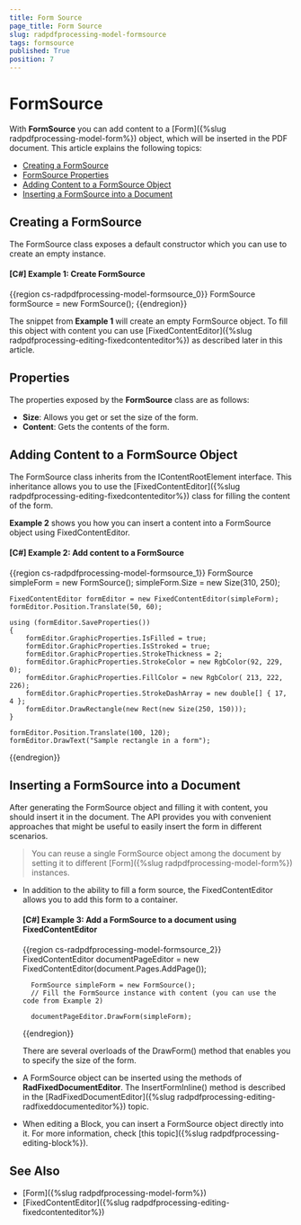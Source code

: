 ```yaml
---
title: Form Source
page_title: Form Source
slug: radpdfprocessing-model-formsource
tags: formsource
published: True
position: 7
---
```


# FormSource



With __FormSource__ you can add content to a [Form]({%slug radpdfprocessing-model-form%}) object, which will be inserted in the PDF document. This article explains the following topics:

* [Creating a FormSource](#creating-a-formsource)
* [FormSource Properties](#properties)
* [Adding Content to a FormSource Object](#adding-content-to-a-formsource-object)
* [Inserting a FormSource into a Document](#inserting-a-formsource-into-a-document)
      

## Creating a FormSource

The FormSource class exposes a default constructor which you can use to create an empty instance.      

#### __[C#] Example 1: Create FormSource__

{{region cs-radpdfprocessing-model-formsource_0}}
	FormSource formSource = new FormSource();
{{endregion}}

The snippet from **Example 1** will create an empty FormSource object. To fill this object with content you can use [FixedContentEditor]({%slug radpdfprocessing-editing-fixedcontenteditor%}) as described later in this article.

## Properties

The properties exposed by the **FormSource** class are as follows:

* **Size**: Allows you get or set the size of the form.
* **Content**: Gets the contents of the form.


## Adding Content to a FormSource Object

The FormSource class inherits from the IContentRootElement interface. This inheritance allows you to use the [FixedContentEditor]({%slug radpdfprocessing-editing-fixedcontenteditor%}) class for filling the content of the form.

**Example 2** shows you how you can insert a content into a FormSource object using FixedContentEditor.

#### __[C#] Example 2: Add content to a FormSource__

{{region cs-radpdfprocessing-model-formsource_1}}
	FormSource simpleForm = new FormSource();
	simpleForm.Size = new Size(310, 250);
	
	FixedContentEditor formEditor = new FixedContentEditor(simpleForm);
	formEditor.Position.Translate(50, 60);
	
	using (formEditor.SaveProperties())
	{
	    formEditor.GraphicProperties.IsFilled = true;
	    formEditor.GraphicProperties.IsStroked = true;
	    formEditor.GraphicProperties.StrokeThickness = 2;
	    formEditor.GraphicProperties.StrokeColor = new RgbColor(92, 229, 0);
	    formEditor.GraphicProperties.FillColor = new RgbColor( 213, 222, 226);
	    formEditor.GraphicProperties.StrokeDashArray = new double[] { 17, 4 };
	    formEditor.DrawRectangle(new Rect(new Size(250, 150)));
	}
	
	formEditor.Position.Translate(100, 120);
	formEditor.DrawText("Sample rectangle in a form");
{{endregion}}


## Inserting a FormSource into a Document

After generating the FormSource object and filling it with content, you should insert it in the document. The API provides you with convenient approaches that might be useful to easily insert the form in different scenarios.

>You can reuse a single FormSource object among the document by setting it to different [Form]({%slug radpdfprocessing-model-form%}) instances.

* In addition to the ability to fill a form source, the FixedContentEditor allows you to add this form to a container. 


	#### __[C#] Example 3: Add a FormSource to a document using FixedContentEditor__
	
	{{region cs-radpdfprocessing-model-formsource_2}}
		FixedContentEditor documentPageEditor = new FixedContentEditor(document.Pages.AddPage());
		
		FormSource simpleForm = new FormSource();
		// Fill the FormSource instance with content (you can use the code from Example 2)
		
		documentPageEditor.DrawForm(simpleForm);
	
	{{endregion}}

	There are several overloads of the DrawForm() method that enables you to specify the size of the form.

* A FormSource object can be inserted using the methods of **RadFixedDocumentEditor**. The InsertFormInline() method is described in the [RadFixedDocumentEditor]({%slug radpdfprocessing-editing-radfixeddocumenteditor%}) topic.

* When editing a Block, you can insert a FormSource object directly into it. For more information, check [this topic]({%slug radpdfprocessing-editing-block%}).

## See Also

 * [Form]({%slug radpdfprocessing-model-form%})
 * [FixedContentEditor]({%slug radpdfprocessing-editing-fixedcontenteditor%})
